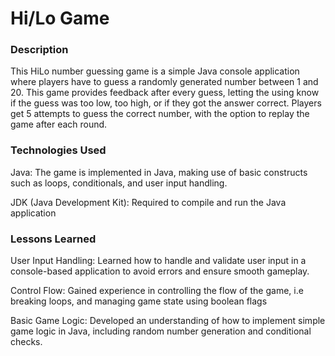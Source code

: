 # Hi/Lo Game

### Description 
This HiLo number guessing game is a simple Java console application where players have to guess a randomly generated number between 1 and 20. This game provides feedback after every guess, letting the using know if the guess was too low, too high, or if they got the answer correct. Players get 5 attempts to guess the correct number, with the option to replay the game after each round. 

### Technologies Used
Java: The game is implemented in Java, making use of basic constructs such as loops, conditionals, and user input handling.

JDK (Java Development Kit): Required to compile and run the Java application 
 

### Lessons Learned
User Input Handling: Learned how to handle and validate user input in a console-based application to avoid errors and ensure smooth gameplay. 

Control Flow: Gained experience in controlling the flow of the game, i.e breaking loops, and managing game state using boolean flags

Basic Game Logic: Developed an understanding of how to implement simple game logic in Java, including random number generation and conditional checks. 
